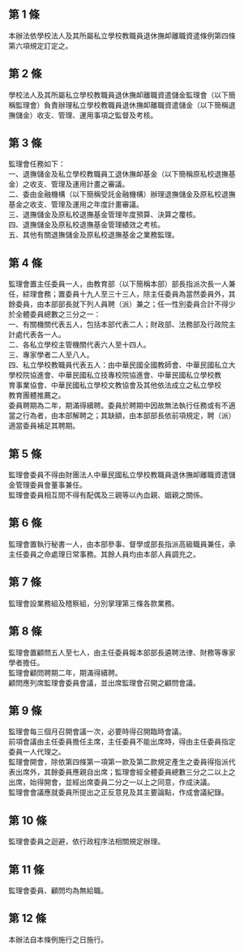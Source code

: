 第 1 條
-------
本辦法依學校法人及其所屬私立學校教職員退休撫卹離職資遣條例第四條  
第六項規定訂定之。

第 2 條
-------
學校法人及其所屬私立學校教職員退休撫卹離職資遣儲金監理會（以下簡  
稱監理會）負責辦理私立學校教職員退休撫卹離職資遣儲金（以下簡稱退  
撫儲金）收支、管理、運用事項之監督及考核。

第 3 條
-------
監理會任務如下：  
一、退撫儲金及私立學校教職員工退休撫卹基金（以下簡稱原私校退撫基  
    金）之收支、管理及運用計畫之審議。  
二、委由金融機構（以下簡稱受託金融機構）辦理退撫儲金及原私校退撫  
    基金之收支、管理及運用之年度計畫審議。  
三、退撫儲金及原私校退撫基金管理年度預算、決算之覆核。  
四、退撫儲金及原私校退撫基金管理績效之考核。  
五、其他有關退撫儲金及原私校退撫基金之業務監理。

第 4 條
-------
監理會置主任委員一人，由教育部（以下簡稱本部）部長指派次長一人兼  
任，綜理會務；置委員十九人至三十三人，除主任委員為當然委員外，其  
餘委員，由本部部長就下列人員聘（派）兼之；任一性別委員合計不得少  
於全體委員總數之三分之一：  
一、有關機關代表五人，包括本部代表二人；財政部、法務部及行政院主  
    計處代表各一人。  
二、各私立學校主管機關代表六人至十四人。  
三、專家學者二人至八人。  
四、私立學校教職員代表五人：由中華民國全國教師會、中華民國私立大  
    學校院協進會、中華民國私立技專校院協進會、中華民國私立學校教  
    育事業協會、中華民國私立學校文教協會及其他依法成立之私立學校  
    教育團體推薦之。  
委員聘期為二年，期滿得續聘。委員於聘期中因故無法執行任務或有不適  
當之行為者，由本部解聘之；其缺額，由本部部長依前項規定，聘（派）  
適當委員補足其聘期。

第 5 條
-------
監理會委員不得由財團法人中華民國私立學校教職員退休撫卹離職資遣儲  
金管理委員會董事兼任。  
監理會委員相互間不得有配偶及三親等以內血親、姻親之關係。

第 6 條
-------
監理會置執行秘書一人，由本部參事、督學或部長指派高級職員兼任，承  
主任委員之命處理日常事務。其餘人員均由本部人員調充之。

第 7 條
-------
監理會設業務組及稽察組，分別掌理第三條各款業務。

第 8 條
-------
監理會置顧問五人至七人，由主任委員報本部部長遴聘法律、財務等專家  
學者擔任。  
監理會顧問聘期二年，期滿得續聘。  
顧問應列席監理會委員會議，並出席監理會召開之顧問會議。

第 9 條
-------
監理會每三個月召開會議一次，必要時得召開臨時會議。  
前項會議由主任委員擔任主席，主任委員不能出席時，得由主任委員指定  
委員一人代理之。  
監理會開會，除依第四條第一項第一款及第二款規定產生之委員得指派代  
表出席外，其餘委員應親自出席；監理會經全體委員總數三分之二以上之  
出席，始得開會，並經出席委員二分之一以上之同意，作成決議。  
監理會會議應就委員所提出之正反意見及其主要論點，作成會議紀錄。

第 10 條
--------
監理會委員之迴避，依行政程序法相關規定辦理。

第 11 條
--------
監理會委員、顧問均為無給職。

第 12 條
--------
本辦法自本條例施行之日施行。

